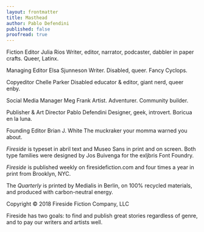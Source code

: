 ```yaml
---
layout: frontmatter
title: Masthead
author: Pablo Defendini
published: false    
proofread: true
---
```


Fiction Editor
Julia Rios
Writer, editor, narrator, podcaster, dabbler in paper crafts. Queer, Latinx.

Managing Editor
Elsa Sjunneson
Writer. Disabled, queer. Fancy Cyclops.

Copyeditor
Chelle Parker
Disabled educator & editor, giant nerd, queer enby.

Social Media Manager
Meg Frank
Artist. Adventurer. Community builder.

Publisher & Art Director
Pablo Defendini
Designer, geek, introvert. Boricua en la luna.

Founding Editor
Brian J. White
The muckraker your momma warned you about.


_Fireside_ is typeset in abril text and Museo Sans in print and on screen. Both type families were designed by Jos Buivenga for the exljbris Font Foundry.

_Fireside_ is published weekly on firesidefiction.com
and four times a year in print from Brooklyn, NYC.

The _Quarterly_ is printed by Medialis in Berlin, on 100% recycled materials,
and produced with carbon-neutral energy.

Copyright © 2018 Fireside Fiction Company, LLC

Fireside has two goals:
to find and publish great stories
regardless of genre, and to pay
our writers and artists well.
